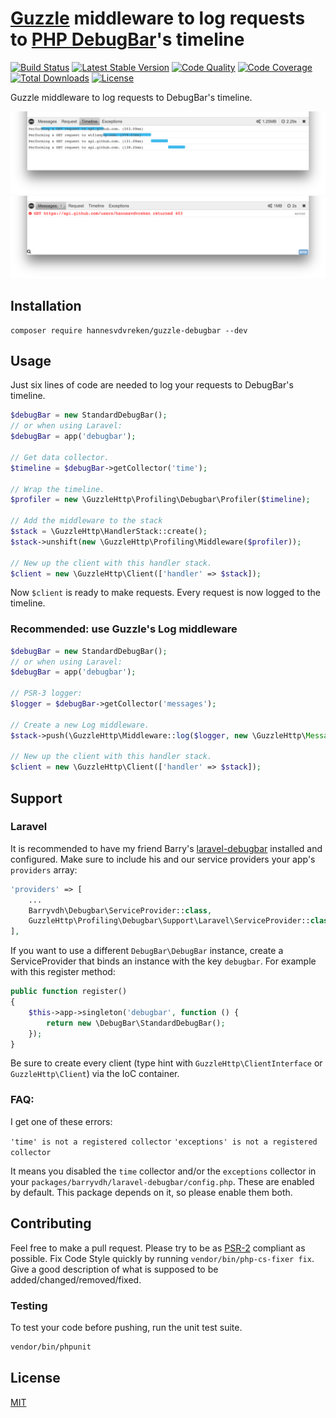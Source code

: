 # [Guzzle](http://docs.guzzlephp.org/en/latest/) middleware to log requests to [PHP DebugBar](https://github.com/maximebf/php-debugbar)'s timeline

[![Build Status](https://img.shields.io/travis/hannesvdvreken/guzzle-debugbar/3.x?style=flat-square)](https://travis-ci.org/hannesvdvreken/guzzle-debugbar)
[![Latest Stable Version](https://img.shields.io/packagist/v/hannesvdvreken/guzzle-debugbar.svg?style=flat-square)](https://packagist.org/packages/hannesvdvreken/guzzle-debugbar)
[![Code Quality](https://img.shields.io/scrutinizer/g/hannesvdvreken/guzzle-debugbar.svg?style=flat-square)](https://scrutinizer-ci.com/g/hannesvdvreken/guzzle-debugbar/)
[![Code Coverage](https://img.shields.io/scrutinizer/coverage/g/hannesvdvreken/guzzle-debugbar.svg?style=flat-square)](https://scrutinizer-ci.com/g/hannesvdvreken/guzzle-debugbar/)
[![Total Downloads](https://img.shields.io/packagist/dt/hannesvdvreken/guzzle-debugbar.svg?style=flat-square)](https://packagist.org/packages/hannesvdvreken/guzzle-debugbar)
[![License](https://img.shields.io/github/license/hannesvdvreken/guzzle-debugbar?style=flat-square)](#license)

Guzzle middleware to log requests to DebugBar's timeline.

![Debugbar timeline](images/debugbar-timeline.png)
![Debugbar logs](images/debugbar-logs.png)

## Installation

```
composer require hannesvdvreken/guzzle-debugbar --dev
```

## Usage

Just six lines of code are needed to log your requests to DebugBar's timeline.

```php
$debugBar = new StandardDebugBar();
// or when using Laravel:
$debugBar = app('debugbar');

// Get data collector.
$timeline = $debugBar->getCollector('time');

// Wrap the timeline.
$profiler = new \GuzzleHttp\Profiling\Debugbar\Profiler($timeline);

// Add the middleware to the stack
$stack = \GuzzleHttp\HandlerStack::create();
$stack->unshift(new \GuzzleHttp\Profiling\Middleware($profiler));

// New up the client with this handler stack.
$client = new \GuzzleHttp\Client(['handler' => $stack]);
```

Now `$client` is ready to make requests. Every request is now logged to the timeline.

### Recommended: use Guzzle's Log middleware

```php
$debugBar = new StandardDebugBar();
// or when using Laravel:
$debugBar = app('debugbar');

// PSR-3 logger:
$logger = $debugBar->getCollector('messages');

// Create a new Log middleware.
$stack->push(\GuzzleHttp\Middleware::log($logger, new \GuzzleHttp\MessageFormatter()));

// New up the client with this handler stack.
$client = new \GuzzleHttp\Client(['handler' => $stack]);
```

## Support

### Laravel

It is recommended to have my friend Barry's [laravel-debugbar](https://github.com/barryvdh/laravel-debugbar) installed and configured. Make sure to include his and our service providers your app's `providers` array:

```php
'providers' => [
    ...
    Barryvdh\Debugbar\ServiceProvider::class,
    GuzzleHttp\Profiling\Debugbar\Support\Laravel\ServiceProvider::class,
],
```

If you want to use a different `DebugBar\DebugBar` instance, create a ServiceProvider that binds an
instance with the key `debugbar`. For example with this register method:

```php
public function register()
{
    $this->app->singleton('debugbar', function () {
        return new \DebugBar\StandardDebugBar();
    });
}
```

Be sure to create every client (type hint with `GuzzleHttp\ClientInterface` or `GuzzleHttp\Client`) via the IoC container.

### FAQ:

I get one of these errors:

`'time' is not a registered collector`
`'exceptions' is not a registered collector`

It means you disabled the `time` collector and/or the `exceptions` collector in your `packages/barryvdh/laravel-debugbar/config.php`. These are enabled by default. This package depends on it, so please enable them both.

## Contributing

Feel free to make a pull request. Please try to be as
[PSR-2](https://github.com/php-fig/fig-standards/blob/master/accepted/PSR-2-coding-style-guide.md)
compliant as possible. Fix Code Style quickly by running `vendor/bin/php-cs-fixer fix`. Give a good description of what is supposed to be added/changed/removed/fixed.

### Testing

To test your code before pushing, run the unit test suite.

```bash
vendor/bin/phpunit
```

## License

[MIT](LICENSE)
